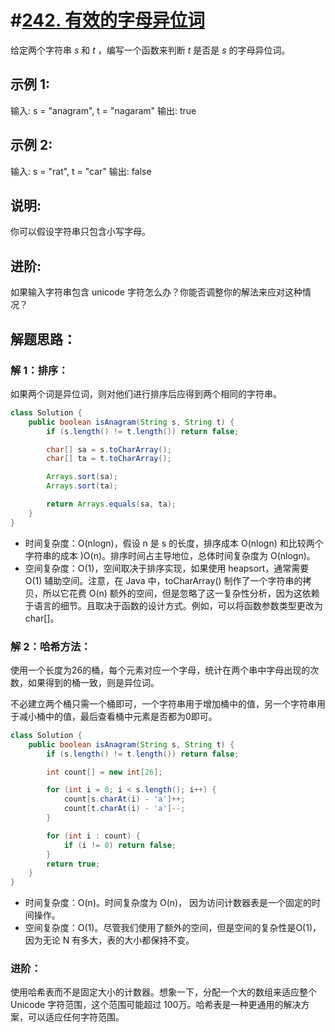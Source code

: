 # #[242. 有效的字母异位词](https://leetcode-cn.com/problems/valid-anagram/)

给定两个字符串 *s* 和 *t* ，编写一个函数来判断 *t* 是否是 *s* 的字母异位词。

## 示例 1:

输入: s = "anagram", t = "nagaram"
输出: true

## 示例 2:

输入: s = "rat", t = "car"
输出: false

## 说明:

你可以假设字符串只包含小写字母。

## 进阶:

如果输入字符串包含 unicode 字符怎么办？你能否调整你的解法来应对这种情况？

## 解题思路：

### 解 1：排序：

如果两个词是异位词，则对他们进行排序后应得到两个相同的字符串。

~~~java
class Solution {
    public boolean isAnagram(String s, String t) {
        if (s.length() != t.length()) return false;

        char[] sa = s.toCharArray();
        char[] ta = t.toCharArray();

        Arrays.sort(sa);
        Arrays.sort(ta);

        return Arrays.equals(sa, ta);
    }
}
~~~

- 时间复杂度：O(nlogn)，假设 n 是 s 的长度，排序成本 O(nlogn) 和比较两个字符串的成本 )O(n)。排序时间占主导地位，总体时间复杂度为 O(nlogn)。
- 空间复杂度：O(1)，空间取决于排序实现，如果使用 heapsort，通常需要 O(1) 辅助空间。注意，在 Java 中，toCharArray() 制作了一个字符串的拷贝，所以它花费 O(n) 额外的空间，但是忽略了这一复杂性分析，因为这依赖于语言的细节。且取决于函数的设计方式。例如，可以将函数参数类型更改为 char[]。

### 解 2：哈希方法：

使用一个长度为26的桶，每个元素对应一个字母，统计在两个串中字母出现的次数，如果得到的桶一致，则是异位词。

不必建立两个桶只需一个桶即可，一个字符串用于增加桶中的值，另一个字符串用于减小桶中的值，最后查看桶中元素是否都为0即可。

~~~java
class Solution {
    public boolean isAnagram(String s, String t) {
        if (s.length() != t.length()) return false;

        int count[] = new int[26];

        for (int i = 0; i < s.length(); i++) {
            count[s.charAt(i) - 'a']++;
            count[t.charAt(i) - 'a']--;
        }

        for (int i : count) {
            if (i != 0) return false;
        }
        return true;
    }
}
~~~

- 时间复杂度：O(n)。时间复杂度为 O(n)， 因为访问计数器表是一个固定的时间操作。
- 空间复杂度：O(1)。尽管我们使用了额外的空间，但是空间的复杂性是O(1)，因为无论 N 有多大，表的大小都保持不变。

### 进阶：

使用哈希表而不是固定大小的计数器。想象一下，分配一个大的数组来适应整个 Unicode 字符范围，这个范围可能超过 100万。哈希表是一种更通用的解决方案，可以适应任何字符范围。

